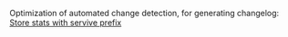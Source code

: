 Optimization of automated change detection, for generating changelog: [Store stats with servive prefix](https://github.com/udondan/iam-floyd/pull/58)
